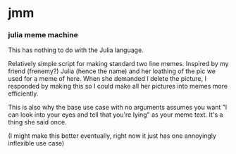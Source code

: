 # jmm
### julia meme machine

This has nothing to do with the Julia language.

Relatively simple script for making standard two line memes. Inspired by my friend (frenemy?) Julia (hence the name) and her loathing of the pic we used for a meme of here. When she demanded I delete the picture, I responded by making this so I could make all her pictures into memes more efficiently.

This is also why the base use case with no arguments assumes you want "I can look into your eyes and tell that you're lying" as your meme text. It's a thing she said once.

(I might make this better eventually, right now it just has one annoyingly inflexible use case)
